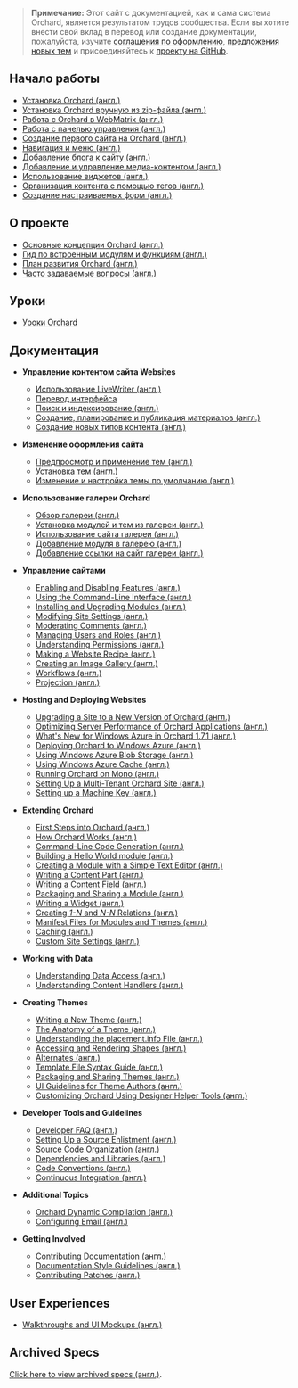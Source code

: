 > **Примечание:** Этот сайт с документацией, как и сама система Orchard, является результатом трудов сообщества.
Если вы хотите внести свой вклад в перевод или создание документации, пожалуйста, изучите
[соглашения по оформлению](Documentation/Соглашения-по-оформлению), [предложения новых тем](Documentation/Suggestions-for-New-Topics) и присоединяйтесь к [проекту на GitHub](https://github.com/KindlySoul/OrchardDoc).

## Начало работы ##
* [Установка Orchard (англ.)](Documentation/Installing-Orchard)
* [Установка Orchard вручную из zip-файла (англ.)](Documentation/Manually-installing-Orchard-zip-file)
* [Работа с Orchard в WebMatrix (англ.)](Documentation/Working-with-Orchard-in-WebMatrix)
* [Работа с панелью управления (англ.)](Documentation/Getting-around-the-dashboard)
* [Создание первого сайта на Orchard (англ.)](Documentation/Getting-Started)
* [Навигация и меню (англ.)](Documentation/Navigation-and-menus)
* [Добавление блога к сайту (англ.)](Documentation/Adding-a-blog-to-your-site)
* [Добавление и управление медиа-контентом (англ.)](Documentation/Adding-and-managing-media-content)
* [Использование виджетов (англ.)](Documentation/Managing-widgets)
* [Организация контента с помощью тегов (англ.)](Documentation/Organizing-content-with-tags)
* [Создание настраиваемых форм (англ.)](Documentation/Creating-Custom-Forms "Use Custom Form to create subscribe and contact us pages in Orchard")

## О проекте ##
* [Основные концепции Orchard (англ.)](Documentation/Basic-Orchard-Concepts)
* [Гид по встроенным модулям и функциям (англ.)](Documentation/Builtin-features)
* [План развития Orchard (англ.)](Documentation/feature-roadmap)
* [Часто задаваемые вопросы (англ.)](Documentation/frequently-asked-questions)

## Уроки ##

* [Уроки Orchard](http://orchardproject.ru/tutorial)

## Документация ##

* **Управление контентом сайта Websites**
    * [Использование LiveWriter (англ.)](Documentation/Blogging-with-LiveWriter)
    * [Перевод интерфейса](Documentation/Перевод-интерфейса)
    * [Поиск и индексирование (англ.)](Documentation/Search-and-indexing)
    * [Создание, планирование и публикация материалов (англ.)](Documentation/Saving-scheduling-and-publishing-drafts)
    * [Создание новых типов контента (англ.)](Documentation/Creating-custom-content-types)


* **Изменение оформления сайта**
    * [Предпросмотр и применение тем (англ.)](Documentation/Previewing-and-applying-a-theme)
    * [Установка тем (англ.)](Documentation/Installing-themes)
    * [Изменение и настройка темы по умолчанию (англ.)](Documentation/Customizing-the-default-theme)


* **Использование галереи Orchard**
    * [Обзор галереи (англ.)](Documentation/Gallery-overview)
    * [Установка модулей и тем из галереи (англ.)](Documentation/Installing-modules-and-themes-from-the-gallery)
    * [Использование сайта галереи (англ.)](Documentation/Browsing-the-gallery-web-site)
    * [Добавление модуля в галерею (англ.)](Documentation/Contributing-a-module-or-theme-to-the-gallery)
    * [Добавление ссылки на сайт галереи (англ.)](Documentation/Module-gallery-feeds)


* **Управление сайтами**
    * [Enabling and Disabling Features (англ.)](Documentation/Enabling-and-disabling-features)
    * [Using the Command-Line Interface (англ.)](Documentation/Using-the-command-line-interface)
    * [Installing and Upgrading Modules (англ.)](Documentation/Installing-and-upgrading-modules)
    * [Modifying Site Settings (англ.)](Documentation/Modifying-site-settings)
    * [Moderating Comments (англ.)](Documentation/Moderating-comments)
    * [Managing Users and Roles (англ.)](Documentation/Managing-users-and-roles)
    * [Understanding Permissions (англ.)](Documentation/Understanding-permissions)
    * [Making a Website Recipe (англ.)](Documentation/Making-a-Web-Site-Recipe)
    * [Creating an Image Gallery (англ.)](Documentation/Creating-an-image-gallery)
    * [Workflows (англ.)](Documentation/Workflows)
    * [Projection (англ.)](Documentation/Projection)


* **Hosting and Deploying Websites**
    * [Upgrading a Site to a New Version of Orchard (англ.)](Documentation/Upgrading-a-site-to-a-new-version-of-Orchard)
    * [Optimizing Server Performance of Orchard Applications (англ.)](Documentation/Optimizing-Performance-of-Orchard-with-Shared-Hosting)
    * [What's New for Windows Azure in Orchard 1.7.1 (англ.)](Documentation/Whats-new-for-Windows-Azure-in-Orchard-1-7-1)
    * [Deploying Orchard to Windows Azure (англ.)](Documentation/Deploying-Orchard-to-Windows-Azure)
	* [Using Windows Azure Blob Storage (англ.)](Documentation/Using-Windows-Azure-Blob-Storage)
	* [Using Windows Azure Cache (англ.)](Documentation/Using-Windows-Azure-Cache)
    * [Running Orchard on Mono (англ.)](Documentation/Running-Orchard-on-Mono)
    * [Setting Up a Multi-Tenant Orchard Site (англ.)](Documentation/Setting-up-a-multi-tenant-orchard-site)
    * [Setting up a Machine Key (англ.)](Documentation/Setting-up-a-machine-key)


* **Extending Orchard**
    * [First Steps into Orchard (англ.)](Documentation/First-steps-into-Orchard)
    * [How Orchard Works (англ.)](Documentation/How-Orchard-works)
    * [Command-Line Code Generation (англ.)](Documentation/Command-line-scaffolding)
    * [Building a Hello World module (англ.)](Documentation/Building-a-hello-world-module)
    * [Creating a Module with a Simple Text Editor (англ.)](Documentation/Creating-a-module-with-a-simple-text-editor)
    * [Writing a Content Part (англ.)](Documentation/Writing-a-content-part)
    * [Writing a Content Field (англ.)](Documentation/Creating-a-custom-field-type)
    * [Packaging and Sharing a Module (англ.)](Documentation/Packaging-and-sharing-a-module)
    * [Writing a Widget (англ.)](Documentation/Writing-a-widget)
    * [Creating _1-N_ and _N-N_ Relations (англ.)](Documentation/Creating-1-n-and-n-n-relations)
    * [Manifest Files for Modules and Themes (англ.)](Documentation/manifest-files)
    * [Caching (англ.)](Documentation/Caching)
    * [Custom Site Settings (англ.)](Documentation/Adding-custom-settings)


* **Working with Data**
    * [Understanding Data Access (англ.)](Documentation/Understanding-data-access)
    * [Understanding Content Handlers (англ.)](Documentation/Understanding-content-handlers)
<!-- ** [Understanding Content Drivers (англ.)](Documentation/Understanding-content-drivers) (TBD) -->

* **Creating Themes**
    * [Writing a New Theme (англ.)](Documentation/Writing-a-new-theme)
    * [The Anatomy of a Theme (англ.)](Documentation/Anatomy-of-a-theme)
    * [Understanding the placement.info File (англ.)](Documentation/Understanding-placement-info)
    * [Accessing and Rendering Shapes (англ.)](Documentation/Accessing-and-rendering-shapes)
    * [Alternates (англ.)](Documentation/Alternates)
    * [Template File Syntax Guide (англ.)](Documentation/Template-file-syntax-guide)
    * [Packaging and Sharing Themes (англ.)](Documentation/Packaging-and-sharing-themes)
    * [UI Guidelines for Theme Authors (англ.)](Documentation/UI-guidelines-for-theme-authors)
    * [Customizing Orchard Using Designer Helper Tools (англ.)](Documentation/Customizing-Orchard-using-Designer-Helper-Tools)


* **Developer Tools and Guidelines**
    * [Developer FAQ (англ.)](Documentation/Developer-FAQ)
    * [Setting Up a Source Enlistment (англ.)](Documentation/Setting-up-a-source-enlistment)
    * [Source Code Organization (англ.)](Documentation/Source-code-organization)
    * [Dependencies and Libraries (англ.)](Documentation/Orchard-dependencies-and-libraries)
    * [Code Conventions (англ.)](Documentation/Code-conventions)
    * [Continuous Integration (англ.)](Documentation/Continuous-integration)


* **Additional Topics**
    * [Orchard Dynamic Compilation (англ.)](Documentation/Orchard-module-loader-and-dynamic-compilation)
    * [Configuring Email (англ.)](Documentation/Configuring-Email)


* **Getting Involved**
    * [Contributing Documentation (англ.)](Documentation/Contributing-documentation)
    * [Documentation Style Guidelines (англ.)](Documentation/Documentation-style-guidelines)
    * [Contributing Patches (англ.)](Documentation/Contributing-patches)

## User Experiences ##
* [Walkthroughs and UI Mockups (англ.)](Documentation/walkthroughs)

## Archived Specs ##

[Click here to view archived specs (англ.)](Documentation/archived-specs).
